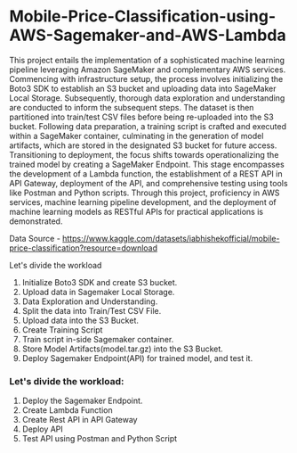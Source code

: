 # Mobile-Price-Classification-using-AWS-Sagemaker-and-AWS-Lambda

This project entails the implementation of a sophisticated machine learning pipeline leveraging Amazon SageMaker and complementary AWS services. Commencing with infrastructure setup, the process involves initializing the Boto3 SDK to establish an S3 bucket and uploading data into SageMaker Local Storage. Subsequently, thorough data exploration and understanding are conducted to inform the subsequent steps. The dataset is then partitioned into train/test CSV files before being re-uploaded into the S3 bucket. Following data preparation, a training script is crafted and executed within a SageMaker container, culminating in the generation of model artifacts, which are stored in the designated S3 bucket for future access. Transitioning to deployment, the focus shifts towards operationalizing the trained model by creating a SageMaker Endpoint. This stage encompasses the development of a Lambda function, the establishment of a REST API in API Gateway, deployment of the API, and comprehensive testing using tools like Postman and Python scripts. Through this project, proficiency in AWS services, machine learning pipeline development, and the deployment of machine learning models as RESTful APIs for practical applications is demonstrated.


Data Source - https://www.kaggle.com/datasets/iabhishekofficial/mobile-price-classification?resource=download

Let's divide the workload
1. Initialize Boto3 SDK and create S3 bucket. 
2. Upload data in Sagemaker Local Storage. 
3. Data Exploration and Understanding.
4. Split the data into Train/Test CSV File. 
5. Upload data into the S3 Bucket.
6. Create Training Script
7. Train script in-side Sagemaker container. 
8. Store Model Artifacts(model.tar.gz) into the S3 Bucket. 
9. Deploy Sagemaker Endpoint(API) for trained model, and test it.


### Let's divide the workload:

1. Deploy the Sagemaker Endpoint.
2. Create Lambda Function
3. Create Rest API in API Gateway
4. Deploy API
5. Test API using Postman and Python Script

